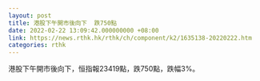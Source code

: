 ```yaml
---
layout: post
title: 港股下午開市後向下  跌750點
date: 2022-02-22 13:09:42.000000000 +08:00
link: https://news.rthk.hk/rthk/ch/component/k2/1635138-20220222.htm
categories: rthk
---
```


港股下午開市後向下，恒指報23419點，跌750點，跌幅3%。
